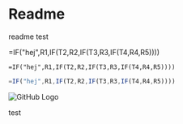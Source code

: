 # Readme
readme test

=IF("hej",R1,IF(T2,R2,IF(T3,R3,IF(T4,R4,R5))))

```excel
=IF("hej",R1,IF(T2,R2,IF(T3,R3,IF(T4,R4,R5))))
```

```javascript
=IF("hej",R1,IF(T2,R2,IF(T3,R3,IF(T4,R4,R5))))
```

![GitHub Logo](https://exceljet.net/sites/default/files/styles/function_screen/public/images/formulas/nested%20if%20function%20example.png?itok=Ektxxsyh)

test
